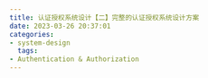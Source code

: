 ```yaml
---
title: 认证授权系统设计【二】完整的认证授权系统设计方案
date: 2023-03-26 20:37:01
categories:
- system-design
  tags:
- Authentication & Authorization
---
```


